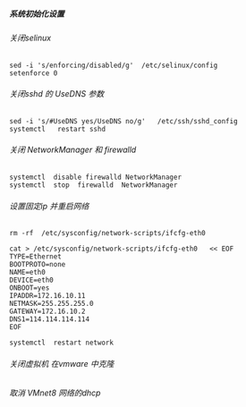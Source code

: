 ##### 系统初始化设置


###### 关闭selinux

```
sed -i 's/enforcing/disabled/g'  /etc/selinux/config
setenforce 0
```


###### 关闭sshd 的 UseDNS 参数

```
sed -i 's/#UseDNS yes/UseDNS no/g'   /etc/ssh/sshd_config
systemctl   restart sshd
```



###### 关闭 NetworkManager 和 firewalld

```
systemctl  disable firewalld NetworkManager
systemctl  stop  firewalld  NetworkManager
```


###### 设置固定ip 并重启网络

```
rm -rf  /etc/sysconfig/network-scripts/ifcfg-eth0

cat > /etc/sysconfig/network-scripts/ifcfg-eth0   << EOF 
TYPE=Ethernet
BOOTPROTO=none
NAME=eth0
DEVICE=eth0
ONBOOT=yes
IPADDR=172.16.10.11
NETMASK=255.255.255.0
GATEWAY=172.16.10.2
DNS1=114.114.114.114
EOF
```


```
systemctl  restart network
```

###### 关闭虚拟机  在vmware 中克隆 

###### 取消 VMnet8  网络的dhcp
